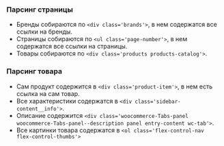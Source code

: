 ### Парсинг страницы

* Бренды собираются по `<div class='brands'>`, в нем содержатся все ссылки на бренды. 
* Страницы собираются по `<ul class='page-number'>`, в нем содержатся все ссылки на страницы. 
* Товары собираются по `<div class='products products-catalog'>`. 

### Парсинг товара 

* Сам продукт содержится в `<div class='product-item'>`, в нем есть ссылка на сам товар.
* Все характеристики содержатся в `<div class='sidebar-content__info'>`.
* Описание содержится `<div class='woocommerce-Tabs-panel woocommerce-Tabs-panel--description panel entry-content wc-tab'>`.
* Все картинки товара содержатся в `<ol class='flex-control-nav flex-control-thumbs'>`
